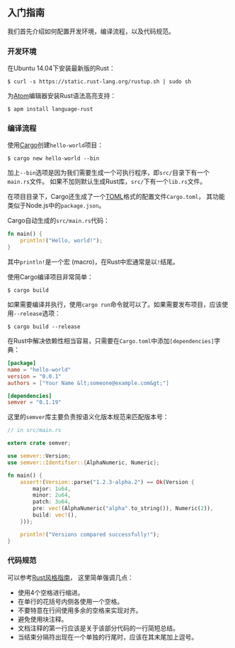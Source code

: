 ## 入门指南

我们首先介绍如何配置开发环境，编译流程，以及代码规范。

### 开发环境

在Ubuntu 14.04下安装最新版的Rust：

```shell
$ curl -s https://static.rust-lang.org/rustup.sh | sudo sh
```

为[Atom](https://atom.io/)编辑器安装Rust语法高亮支持：

```shell
$ apm install language-rust
```

### 编译流程

使用[Cargo](https://crates.io/)创建`hello-world`项目：

```shell
$ cargo new hello-world --bin 
```

加上`--bin`选项是因为我们需要生成一个可执行程序，即`src/`目录下有一个`main.rs`文件。
如果不加则默认生成Rust库，`src/`下有一个`lib.rs`文件。

在项目目录下，Cargo还生成了一个[TOML](https://github.com/toml-lang/toml)格式的配置文件`Cargo.toml`，
其功能类似于Node.js中的`package.json`。

Cargo自动生成的`src/main.rs`代码：

```rust
fn main() {
    println!("Hello, world!");
}
```

其中`println!`是一个宏 (macro)，在Rust中宏通常是以`!`结尾。

使用Cargo编译项目非常简单：

```shell
$ cargo build
```
如果需要编译并执行，使用`cargo run`命令就可以了。如果需要发布项目，应该使用`--release`选项：

```shell
$ cargo build --release
```
在Rust中解决依赖性相当容易，只需要在`Cargo.toml`中添加`[dependencies]`字典：

```toml
[package]
name = "hello-world"
version = "0.0.1"
authors = ["Your Name &lt;someone@example.com&gt;"]

[dependencies]
semver = "0.1.19"
```
这里的`semver`库主要负责按语义化版本规范来匹配版本号：

```rust
// in src/main.rs

extern crate semver;

use semver::Version;
use semver::Identifier::{AlphaNumeric, Numeric};

fn main() {
    assert!(Version::parse("1.2.3-alpha.2") == Ok(Version {
        major: 1u64,
        minor: 2u64,
        patch: 3u64,
        pre: vec!(AlphaNumeric("alpha".to_string()), Numeric(2)),
        build: vec!(),
    }));

    println!("Versions compared successfully!");
}
```

### 代码规范

可以参考[Rust风格指南](https://github.com/rust-lang/rust-guidelines)，
这里简单强调几点：
* 使用4个空格进行缩进。
* 在单行的花括号内侧各使用一个空格。
* 不要特意在行间使用多余的空格来实现对齐。
* 避免使用块注释。
* 文档注释的第一行应该是关于该部分代码的一行简短总结。
* 当结束分隔符出现在一个单独的行尾时，应该在其末尾加上逗号。
